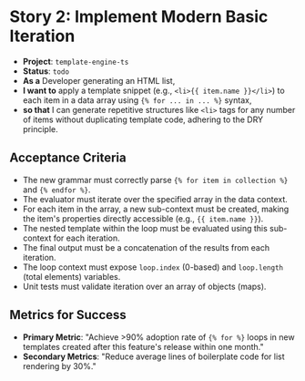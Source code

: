 # Story 2: Implement Modern Basic Iteration

- **Project**: `template-engine-ts`
- **Status**: `todo`
- **As a** Developer generating an HTML list,
- **I want to** apply a template snippet (e.g., `<li>{{ item.name }}</li>`) to each item in a data array using `{% for ... in ... %}` syntax,
- **so that** I can generate repetitive structures like `<li>` tags for any number of items without duplicating template code, adhering to the DRY principle.

## Acceptance Criteria

- The new grammar must correctly parse `{% for item in collection %}` and `{% endfor %}`.
- The evaluator must iterate over the specified array in the data context.
- For each item in the array, a new sub-context must be created, making the item's properties directly accessible (e.g., `{{ item.name }}`).
- The nested template within the loop must be evaluated using this sub-context for each iteration.
- The final output must be a concatenation of the results from each iteration.
- The loop context must expose `loop.index` (0-based) and `loop.length` (total elements) variables.
- Unit tests must validate iteration over an array of objects (maps).

## Metrics for Success

- **Primary Metric**: "Achieve >90% adoption rate of `{% for %}` loops in new templates created after this feature's release within one month."
- **Secondary Metrics**: "Reduce average lines of boilerplate code for list rendering by 30%."
